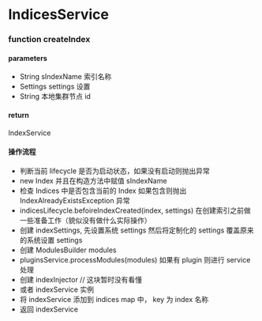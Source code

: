 # IndicesService

### function createIndex

#### parameters

* String sIndexName 索引名称
* Settings settings 设置
* String 本地集群节点 id

#### return

IndexService

#### 操作流程

* 判断当前 lifecycle 是否为启动状态，如果没有启动则抛出异常
* new Index 并且在构造方法中赋值 sIndexName
* 检查 Indices 中是否包含当前的 Index 如果包含则抛出 IndexAlreadyExistsException 异常
* indicesLifecycle.befoireIndexCreated(index, settings) 在创建索引之前做一些准备工作（貌似没有做什么实际操作）
* 创建 indexSettings, 先设置系统 settings 然后将定制化的 settings 覆盖原来的系统设置 settings
* 创建 ModulesBuilder modules
* pluginsService.processModules(modules) 如果有 plugin 则进行 service 处理
* 创建 indexInjector // 这块暂时没有看懂
* 或者 indexService 实例
* 将 indexService 添加到 indices map 中， key 为 index 名称
* 返回 indexService

